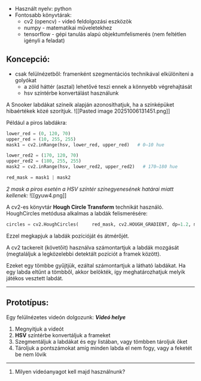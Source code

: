 - Használt nyelv: python
- Fontosabb könyvtárak:
	- cv2 (opencv) - videó feldolgozási eszközök
	- numpy - matematikai műveletekhez
	- tensorflow - gépi tanulás alapú objektumfelismerés (nem feltétlen igényli a feladat)
## Koncepció:
- csak felülnézetből: framenként szegmentációs technikával elkülöníteni a golyókat
	- a zöld háttér (asztal) lehetővé teszi ennek a könnyebb végrehajtását
	- hsv színtérbe konvertálást használunk

A Snooker labdákat színeik alapján azonosíthatjuk, ha a színképüket hibaértékek közé szorítjuk.
![[Pasted image 20251006131451.png]]

Például a piros labdákra:
```python
lower_red = (0, 120, 70) 
upper_red = (10, 255, 255) 
mask1 = cv2.inRange(hsv, lower_red, upper_red)   # 0–10 hue

lower_red2 = (170, 120, 70) 
upper_red2 = (180, 255, 255) 
mask2 = cv2.inRange(hsv, lower_red2, upper_red2)   # 170–180 hue

red_mask = mask1 | mask2
```

*2 mask a piros esetén a HSV színtér színegyenesének határai miatt kellenek:*
![[gyuw4.png]]

A cv2-es könyvtár **Hough Circle Transform** technikát használó. HoughCircles metódusa alkalmas a labdák felismerésére:
```python
circles = cv2.HoughCircles(     red_mask, cv2.HOUGH_GRADIENT, dp=1.2, minDist=20, param1=50, param2=30, minRadius=8, maxRadius=15 )
```
Ezzel megkapjuk a labdák pozícióját és átmérőjét.

A cv2 tackereit (követőit) használva számontartjuk a labdák mozgását (megtaláljuk a legközelebbi detektált pozíciót a framek között).

Ezeket egy tömbbe gyűjtjük, ezáltal számontartjuk a látható labdákat. Ha egy labda eltűnt a tömbből, akkor belökték, így meghatározhatjuk melyik játékos vesztett labdát.

___
## Prototípus:
Egy felülnézetes videón dolgozunk:
***Videó helye***
1. Megnyitjuk a videót
2. **HSV** színtérbe konvertáljuk a frameket
3. Szegmentáljuk a labdákat és egy listában, vagy tömbben tároljuk őket
4. Tároljuk a pontszámokat amíg minden labda el nem fogy, vagy a feketét be nem lövik


---
1. Milyen videóanyagot kell majd használnunk?